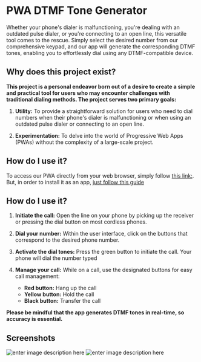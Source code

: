 # PWA DTMF Tone Generator
Whether your phone's dialer is malfunctioning, you're dealing with an outdated pulse dialer, or you're connecting to an open line, this versatile tool comes to the rescue. Simply select the desired number from our comprehensive keypad, and our app will generate the corresponding DTMF tones, enabling you to effortlessly dial using any DTMF-compatible device.

## Why does this project exist?

**This project is a personal endeavor born out of a desire to create a simple and practical tool for users who may encounter challenges with traditional dialing methods. The project serves two primary goals:**

1.  **Utility:**  To provide a straightforward solution for users who need to dial numbers when their phone's dialer is malfunctioning or when using an outdated pulse dialer or connecting to an open line.
    
2.  **Experimentation:**  To delve into the world of Progressive Web Apps (PWAs) without the complexity of a large-scale project.
## How do I use it?

To access our PWA directly from your web browser, simply follow [this link:](https://simple-dtmf-tone-generator-web-app.github.io/). But, in order to install it as an app, [just follow this guide](https://developer.mozilla.org/en-US/docs/Web/Progressive_web_apps/Guides/Installing)

## How do I use it?
1.  **Initiate the call:**  Open the line on your phone by picking up the receiver or pressing the dial button on most cordless phones.
    
2.  **Dial your number:**  Within the user interface, click on the buttons that correspond to the desired phone number.
    
3.  **Activate the dial tones:**  Press the green button to initiate the call. Your phone will dial the number typed
    
4.  **Manage your call:**  While on a call, use the designated buttons for easy call management:
    
    -   **Red button:**  Hang up the call
    -   **Yellow button:**  Hold the call
    -   **Black button:**  Transfer the call

**Please be mindful that the app generates DTMF tones in real-time, so accuracy is essential.**

## Screenshots
![enter image description here](https://i.imgur.com/brnOHBQ.png)
![enter image description here](https://i.imgur.com/YUSFFok.png)
